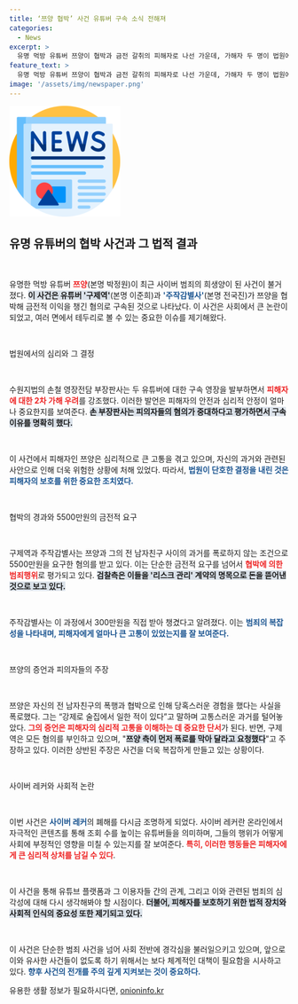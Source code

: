 ```yaml
---
title: ‘쯔양 협박’ 사건 유튜버 구속 소식 전해져
categories:
  - News
excerpt: >
  유명 먹방 유튜버 쯔양이 협박과 금전 갈취의 피해자로 나선 가운데, 가해자 두 명이 법원에 구속됐다. 이 사건은 사이버 레커의 문제점을 드러내며 온라인 세상의 어두운 이면을 강타하고 있다.
feature_text: >
  유명 먹방 유튜버 쯔양이 협박과 금전 갈취의 피해자로 나선 가운데, 가해자 두 명이 법원에 구속됐다. 이 사건은 사이버 레커의 문제점을 드러내며 온라인 세상의 어두운 이면을 강타하고 있다.
image: '/assets/img/newspaper.png'
---
```


<p><img src="/assets/img/newspaper.png" alt="kimp 속보" /></p>

<h2 data-ke-size="size26">유명 유튜버의 협박 사건과 그 법적 결과</h2>

<p data-ke-size="size16">&nbsp;</p>

<p>유명한 먹방 유튜버 <b><span style="color: #ee2323;">쯔양</span></b>(본명 박정원)이 최근 사이버 범죄의 희생양이 된 사건이 불거졌다. <b><span style="background-color: #21538527;">이 사건은 유튜버 '구제역'</span></b>(본명 이준희)과 <b><span style="color: #1a5490;">'주작감별사'</span></b>(본명 전국진)가 쯔양을 협박해 금전적 이익을 챙긴 혐의로 구속된 것으로 나타났다. 이 사건은 사회에서 큰 논란이 되었고, 여러 면에서 테두리로 볼 수 있는 중요한 이슈를 제기해왔다. </p>

<p data-ke-size="size16">&nbsp;</p>

<p>법원에서의 심리와 그 결정</p>

<p data-ke-size="size16">&nbsp;</p>

<p>수원지법의 손철 영장전담 부장판사는 두 유튜버에 대한 구속 영장을 발부하면서 <b><span style="color: #ee2323;">피해자에 대한 2차 가해 우려</span></b>를 강조했다. 이러한 발언은 피해자의 안전과 심리적 안정이 얼마나 중요한지를 보여준다. <b><span style="background-color: #21538527;">손 부장판사는 피의자들의 혐의가 중대하다고 평가하면서 구속 이유를 명확히 했다.</span></b> </p>

<p data-ke-size="size16">&nbsp;</p>

<p>이 사건에서 피해자인 쯔양은 심리적으로 큰 고통을 겪고 있으며, 자신의 과거와 관련된 사안으로 인해 더욱 위험한 상황에 처해 있었다. 따라서, <b><span style="color: #1a5490;">법원이 단호한 결정을 내린 것은 피해자의 보호를 위한 중요한 조치였다.</span></b></p>

<p data-ke-size="size16">&nbsp;</p>

<p>협박의 경과와 5500만원의 금전적 요구</p>

<p data-ke-size="size16">&nbsp;</p>

<p>구제역과 주작감별사는 쯔양과 그의 전 남자친구 사이의 과거를 폭로하지 않는 조건으로 5500만원을 요구한 혐의를 받고 있다. 이는 단순한 금전적 요구를 넘어서 <b><span style="color: #ee2323;">협박에 의한 범죄행위</span></b>로 평가되고 있다. <b><span style="background-color: #21538527;">검찰측은 이들을 '리스크 관리' 계약의 명목으로 돈을 뜯어낸 것으로 보고 있다.</span></b></p>

<p data-ke-size="size16">&nbsp;</p>

<p>주작감별사는 이 과정에서 300만원을 직접 받아 챙겼다고 알려졌다. 이는 <b><span style="color: #1a5490;">범죄의 복잡성을 나타내며, 피해자에게 얼마나 큰 고통이 있었는지를 잘 보여준다.</span></b></p>

<p data-ke-size="size16">&nbsp;</p>

<p>쯔양의 증언과 피의자들의 주장</p>

<p data-ke-size="size16">&nbsp;</p>

<p>쯔양은 자신의 전 남자친구의 폭행과 협박으로 인해 당혹스러운 경험을 했다는 사실을 폭로했다. 그는 “강제로 술집에서 일한 적이 있다”고 말하며 고통스러운 과거를 털어놓았다. <b><span style="color: #ee2323;">그의 증언은 피해자의 심리적 고통을 이해하는 데 중요한 단서</span></b>가 된다. 반면, 구제역은 모든 혐의를 부인하고 있으며, "<b><span style="background-color: #21538527;">쯔양 측이 먼저 폭로를 막아 달라고 요청했다</span></b>"고 주장하고 있다. 이러한 상반된 주장은 사건을 더욱 복잡하게 만들고 있는 상황이다.</p>

<p data-ke-size="size16">&nbsp;</p>

<p>사이버 레커와 사회적 논란</p>

<p data-ke-size="size16">&nbsp;</p>

<p>이번 사건은 <b><span style="color: #1a5490;">사이버 레커</span></b>의 폐해를 다시금 조명하게 되었다. 사이버 레커란 온라인에서 자극적인 콘텐츠를 통해 조회 수를 높이는 유튜버들을 의미하며, 그들의 행위가 어떻게 사회에 부정적인 영향을 미칠 수 있는지를 잘 보여준다. <b><span style="color: #ee2323;">특히, 이러한 행동들은 피해자에게 큰 심리적 상처를 남길 수 있다</span></b>. </p>

<p data-ke-size="size16">&nbsp;</p>

<p>이 사건을 통해 유튜브 플랫폼과 그 이용자들 간의 관계, 그리고 이와 관련된 범죄의 심각성에 대해 다시 생각해봐야 할 시점이다. <b><span style="background-color: #21538527;">더불어, 피해자를 보호하기 위한 법적 장치와 사회적 인식의 중요성 또한 제기되고 있다.</span></b> </p>

<p data-ke-size="size16">&nbsp;</p>

<p>이 사건은 단순한 범죄 사건을 넘어 사회 전반에 경각심을 불러일으키고 있으며, 앞으로 이와 유사한 사건들이 없도록 하기 위해서는 보다 체계적인 대책이 필요함을 시사하고 있다. <b><span style="color: #1a5490;">향후 사건의 전개를 주의 깊게 지켜보는 것이 중요하다.</span></b></p>
유용한 생활 정보가 필요하시다면, <a href="https://onioninfo.kr" rel="dofollow">onioninfo.kr</a>


